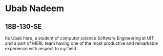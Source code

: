 # Ubab Nadeem
## 18B-130-SE
Its Ubab here, a student of computer science Software Engineering at UIT and a part of MERL team having one of the most productive and remarkable experience with respect to my field
